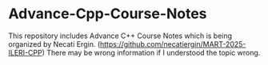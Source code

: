 # Advance-Cpp-Course-Notes
This repository includes Advance C++ Course Notes which is being organized by Necati Ergin. (https://github.com/necatiergin/MART-2025-ILERI-CPP)
There may be wrong information if I understood the topic wrong.
